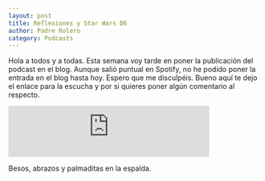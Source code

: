 ```yaml
---
layout: post
title: Reflexiones y Star Wars D6 
author: Padre Rolero
category: Podcasts
---
```

Hola a todos y a todas. Esta semana voy tarde en poner la publicación del podcast en el blog. Aunque salió puntual en Spotify, no he podido poner la entrada en el blog hasta hoy. Espero que me disculpéis. Bueno aquí te dejo el enlace para la escucha y por si quieres poner algún comentario al respecto.

<iframe src="https://podcasters.spotify.com/pod/show/padreyrolero/embed/episodes/Reflexiones-y-Star-Wars-D6-e25tbv1" height="102px" width="400px" frameborder="0" scrolling="no"></iframe>

Besos, abrazos y palmaditas en la espalda.









